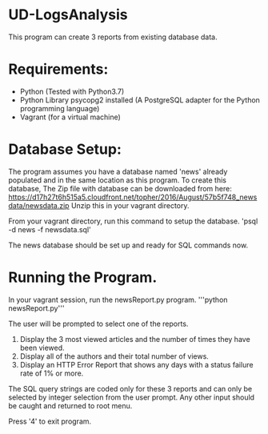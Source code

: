# UD-LogsAnalysis

This program can create 3 reports from existing database data.


# Requirements:

* Python (Tested with Python3.7)
* Python Library psycopg2 installed (A PostgreSQL adapter for the Python programming language)
* Vagrant (for a virtual machine)


# Database Setup:

The program assumes you have a database named 'news' already populated and in the same location as this program. To create this database, 
The Zip file with database can be downloaded from here: https://d17h27t6h515a5.cloudfront.net/topher/2016/August/57b5f748_newsdata/newsdata.zip
Unzip this in your vagrant directory. 

From your vagrant directory, run this command to setup the database.
'psql -d news -f newsdata.sql'

The news database should be set up and ready for SQL commands now.

# Running the Program.

In your vagrant session, run the newsReport.py program.
'''python newsReport.py'''

The user will be prompted to select one of the reports.
1. Display the 3 most viewed articles and the number of times they have been viewed.
2. Display all of the authors and their total number of views.
3. Display an HTTP Error Report that shows any days with a status failure rate of 1% or more. 

The SQL query strings are coded only for these 3 reports and can only be selected by integer selection from the user prompt. Any other input should be caught and returned to root menu. 

Press '4' to exit program. 

